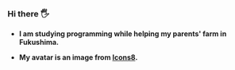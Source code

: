 ### **Hi there 🖐**
  
- **I am studying programming while helping my parents' farm in Fukushima.**

- **My avatar is an image from [Icons8](https://icons8.com).**
